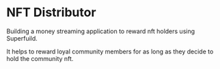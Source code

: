 # NFT Distributor

Building a money streaming application to reward nft holders using Superfuild.

It helps to reward loyal community members for as long as they decide to hold the community nft.
